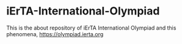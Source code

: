 # iErTA-International-Olympiad
This is the about repository of iErTA International Olympiad and this phenomena, https://olympiad.ierta.org
